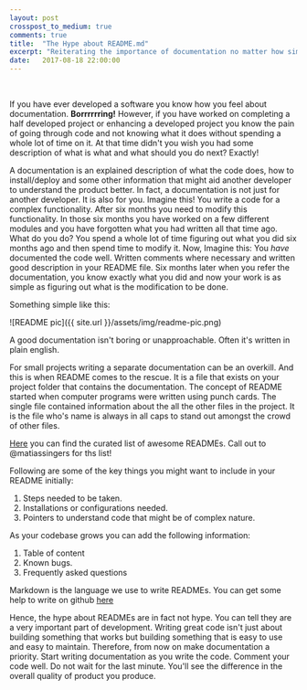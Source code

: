 ```yaml
---
layout: post
crosspost_to_medium: true
comments: true
title:  "The Hype about README.md"
excerpt: "Reiterating the importance of documentation no matter how simple a programming language gets"
date:   2017-08-18 22:00:00
---
```


<br>

If you have ever developed a software you know how you feel about documentation. **Borrrrrring!**
However, if you have worked on completing a half developed project or enhancing a developed project you know the pain of going through code and not knowing what it does without spending a whole lot of time on it. At that time didn't you wish you had some description of what is what and what should you do next? Exactly!

A documentation is an explained description of what the code does, how to install/deploy and some other information that might aid another developer to understand the product better. In fact, a documentation is not just for another developer. It is also for you. Imagine this! You write a code for a complex functionality. After six months you need to modify this functionality. In those six months you have worked on a few different modules and you have forgotten what you had written all that time ago. What do you do? You spend a whole lot of time figuring out what you did six months ago and then spend time to modify it. Now, Imagine this: You _have_ documented the code well. Written comments where necessary and written good description in your README file. Six months later when you refer the documentation, you know exactly what you did and now your work is as simple as figuring out what is the modification to be done.

Something simple like this:

![README pic]({{ site.url }}/assets/img/readme-pic.png)
<br>

A good documentation isn't boring or unapproachable. Often it's written in plain english.

For small projects writing a separate documentation can be an overkill. And this is when README comes to the rescue. It is a file that exists on your project folder that contains the documentation. The concept of README started when computer programs were written using punch cards. The single file contained information about the all the other files in the project. It is the file who's name is always in all caps to stand out amongst the crowd of other files.

[Here](https://github.com/matiassingers/awesome-readme) you can find the curated list of awesome READMEs. Call out to @matiassingers for ths list!


Following are some of the key things you might want to include in your README initially:
1. Steps needed to be taken.
1. Installations or configurations needed.
1. Pointers to understand code that might be of complex nature.

As your codebase grows you can add the following information:
1. Table of content
1. Known bugs.
1. Frequently asked questions

Markdown is the language we use to write READMEs. You can get some help to write on github [here](https://help.github.com/categories/writing-on-github/)

Hence, the hype about READMEs are in fact not hype. You can tell they are a very important part of development. Writing great code isn't just about building something that works but building something that is easy to use and easy to maintain. Therefore, from now on make documentation a priority. Start writing documentation as you write the code. Comment your code well. Do not wait for the last minute. You'll see the difference in the overall quality of product you produce.
